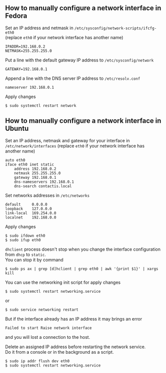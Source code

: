 
## How to manually configure a network interface in Fedora

Set an IP address and netmask in `/etc/sysconfig/network-scripts/ifcfg-eth0`  
(replace `eth0` if your network interface has another name)

```text
IPADDR=192.168.0.2
NETMASK=255.255.255.0
```

Put a line with the default gateway IP address to `/etc/sysconfig/network`

```text
GATEWAY=192.168.0.1
```

Append a line with the DNS server IP address to `/etc/resolv.conf`

```text
nameserver 192.168.0.1
```

Apply changes

```console
$ sudo systemctl restart network
```

## How to manually configure a network interface in Ubuntu

Set an IP address, netmask and gateway for your interface in `/etc/network/interfaces`
(replace `eth0` if your network interface has another name)

```text
auto eth0
iface eth0 inet static
    address 192.168.0.2
    netmask 255.255.255.0
    gateway 192.168.0.1
    dns-nameservers 192.168.0.1
    dns-search contactis.local
```

Set networks addresses in `/etc/networks`

```text
default     0.0.0.0
loopback    127.0.0.0
link-local  169.254.0.0
localnet    192.168.0.0
```

Apply changes

```console
$ sudo ifdown eth0
$ sudo ifup eth0
```

`dhclient` process doesn't stop when you change the interface configuration from `dhcp` to `static`.  
You can stop it by command

```console
$ sudo ps ax | grep [d]hclient | grep eth0 | awk '{print $1}' | xargs kill
```

You can use the networking init script for apply changes

```console
$ sudo systemctl restart networking.service
```

or

```console
$ sudo service networking restart
```

But if the interface already has an IP address it may brings an error

```text
Failed to start Raise network interface
```

and you will lost a connection to the host.  

Delete an assigned IP address before restarting the network service.  
Do it from a console or in the background as a script.  

```console
$ sudo ip addr flush dev eth0
$ sudo systemctl restart networking.service
```
